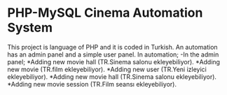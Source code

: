 # PHP-MySQL Cinema Automation System
This project is language of PHP and it is coded in Turkish.
An automation has an admin panel and a simple user panel.
In automation;
-In the admin panel;
  *Adding new movie hall    (TR.Sinema salonu ekleyebiliyor).
  *Adding new movie         (TR.film ekleyebiliyor).
  *Adding new user          (TR.Yeni izleyici ekleyebiliyor).
  *Adding new movie hall    (TR.Sinema salonu ekleyebiliyor).
  *Adding new movie session (TR.Film seansı ekleyebiliyor).
